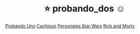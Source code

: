 **__<h1 align="center">:star: probando_dos :relaxed:</h1>__**

[Probando Uno](https://github.com/KathyAlde21/probando_uno)
[Cachipun](https://github.com/KathyAlde21/cachipun)
[Personajes Star Wars](https://github.com/KathyAlde21/Personajes-Star-Wars)
[Rick and Morty](https://github.com/KathyAlde21/Api-Rick-and-Morty)

